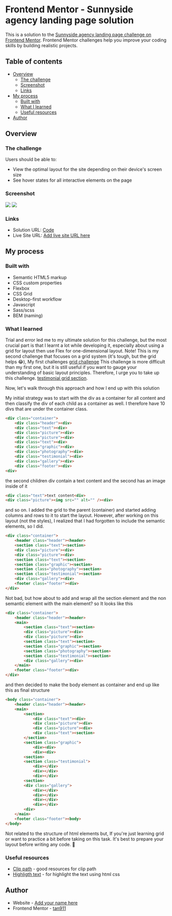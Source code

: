 # Frontend Mentor - Sunnyside agency landing page solution

This is a solution to the [Sunnyside agency landing page challenge on Frontend Mentor](https://www.frontendmentor.io/challenges/sunnyside-agency-landing-page-7yVs3B6ef). Frontend Mentor challenges help you improve your coding skills by building realistic projects.

## Table of contents

- [Overview](#overview)
  - [The challenge](#the-challenge)
  - [Screenshot](#screenshot)
  - [Links](#links)
- [My process](#my-process)
  - [Built with](#built-with)
  - [What I learned](#what-i-learned)
  - [Useful resources](#useful-resources)
- [Author](#author)

## Overview

### The challenge

Users should be able to:

- View the optimal layout for the site depending on their device's screen size
- See hover states for all interactive elements on the page

### Screenshot

![](./screenshot/desktop.png)
![](./screenshot/mobile.png)


### Links

- Solution URL: [Code](https://github.com/tan911/sunnyside-agency-landing-page)
- Live Site URL: [Add live site URL here](https://your-live-site-url.com)

## My process

### Built with

- Semantic HTML5 markup
- CSS custom properties
- Flexbox
- CSS Grid
- Desktop-first workflow
- Javascript
- Sass/scss
- BEM (naming)


### What I learned

Trial and error led me to my ultimate solution for this challenge, but the most crucial part is that I learnt a lot while developing it, especially about using a grid for layout then use Flex for one-dimensional layout. Note! This is my second challenge that focuses on a grid system (it's tough, but the grid helps 😂), My first challenges [grid challenge](https://tan911.github.io/testimonial-grid-section/) This challenge is more difficult than my first one, but it is still useful if you want to gauge your understanding of basic layout principles. Therefore, I urge you to take up this challenge. [testimonial grid section](https://www.frontendmentor.io/challenges/testimonials-grid-section-Nnw6J7Un7). 


Now, let's walk through this approach and how I end up with this solution


My initial strategy was to start with the div as a container for all content and then classify the div of each child as a container as well. I therefore have 10 divs that are under the container class.

```html
<div class="container">
    <div class="header"><div>
    <div class="text"><div>
    <div class="picture"><div>
    <div class="picture"><div>
    <div class="text"><div>
    <div class="graphic"><div>
    <div class="photography"><div>
    <div class="testimonial"><div>
    <div class="gallery"><div>
    <div class="footer"><div>
<div>
```

the second children div contain a text content and the second has an image inside of it

```html
<div class="text">text content<div>
<div class="picture"><img src="" alt="" /><div>
```
and so on. I added the grid to the parent (container) and started adding columns and rows to it to start the layout. However, after working on this layout (not the styles), I realized that I had forgotten to include the semantic elements, so I did.

```html
<div class="container">
    <header class="header"><header>
    <section class="text"><section>
    <div class="picture"><div>
    <div class="picture"><div>
    <section class="text"><section>
    <section class="graphic"><section>
    <section class="photography"><section>
    <section class="testimonial"><section>
    <div class="gallery"><div>
    <footer class="footer"><div>
</div>
```

Not bad, but how about to add and wrap all the section element and the non semantic element with the main element? so It looks like this 


```html
<div class="container">
    <header class="header"><header>
    <main>    
        <section class="text"><section>
        <div class="picture"><div>
        <div class="picture"><div>
        <section class="text"><section>
        <section class="graphic"><section>
        <section class="photography"><section>
        <section class="testimonial"><section>
        <div class="gallery"><div>
    </main>
    <footer class="footer"><div>
</div>
```

and then decided to make the body element as container and end up like this as final structure

```html
<body class="container">
    <header class="header"><header>
    <main>
        <section>
            <div class="text"><div>
            <div class="picture"><div>
            <div class="picture"><div>
            <div class="text"><section>
        </section>    
        <section class="graphic">
            <div><div>    
            <div><div>    
        <section>
        <section class="testimonial">
            <div></div>    
            <div></div>    
            <div></div>    
        <section>
        <div class="gallery">
            <div></div>    
            <div></div>    
            <div></div>    
            <div></div>    
        <div>
    </main>
    <footer class="footer"><body>
</body>
```
Not related to the structure of html elements but,
If you're just learning grid or want to practice a bit before taking on this task. It's best to prepare your layout before writing any code. 👋


### Useful resources

- [Clip path](https://bennettfeely.com/clippy/) - good resources for clip path
- [Highligth text](https://alvarotrigo.com/blog/css-highlight-text/) - for highlight the text using html css


## Author

- Website - [Add your name here](https://www.your-site.com)
- Frontend Mentor - [tan911](https://www.frontendmentor.io/profile/tan911)

